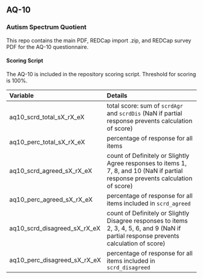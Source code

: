 ## AQ-10
### Autism Spectrum Quotient

This repo contains the main PDF, REDCap import .zip, and REDCap survey PDF for the AQ-10 questionnaire.


#### Scoring Script
The AQ-10 is included in the repository scoring script. Threshold for scoring is 100%.

| Variable | Details |
| :--  | :--  |
| aq10_scrd_total_sX_rX_eX | total score: sum of `scrdAgr` and `scrdDis` (NaN if partial response prevents calculation of score) |
| aq10_perc_total_sX_rX_eX | percentage of response for all items |
| aq10_scrd_agreed_sX_rX_eX | count of Definitely or Slightly Agree responses to items 1, 7, 8, and 10 (NaN if partial response prevents calculation of score) |
| aq10_perc_agreed_sX_rX_eX | percentage of response for all items included in `scrd_agreed` |
| aq10_scrd_disagreed_sX_rX_eX | count of Definitely or Slightly Disagree responses to items 2, 3, 4, 5, 6, and 9 (NaN if partial response prevents calculation of score) |
| aq10_perc_disagreed_sX_rX_eX | percentage of response for all items included in `scrd_disagreed` |

